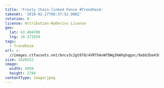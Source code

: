 ```yaml
---
title: 'Frosty Chain-linked Fence #Trondheim'
takenAt: '2018-02-27T08:37:52.000Z'
rotation: 0
license: Attribution-NoDerivs License
geo:
  lat: 63.404708
  lng: 10.371939
tags:
  - Trondheim
url: >-
  //images.ctfassets.net/bncv3c2gt878/4VRThAvWfDWg3kWXqhqgoc/9abb3be43885e9d1da8dd2747d130b4c/frosty-chain-linked-fence-trondheim_40513671041_o
size: 3420252
image:
  width: 4950
  height: 2784
contentType: image/jpeg
---
```


